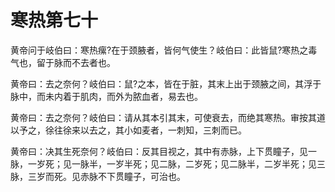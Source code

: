 # 寒热第七十



黄帝问于岐伯曰：寒热瘰?在于颈腋者，皆何气使生？岐伯曰：此皆鼠?寒热之毒气也，留于脉而不去者也。


黄帝曰：去之奈何？岐伯曰：鼠?之本，皆在于脏，其末上出于颈腋之间，其浮于脉中，而未内着于肌肉，而外为脓血者，易去也。


黄帝曰：去之奈何？岐伯曰：请从其本引其末，可使衰去，而绝其寒热。审按其道以予之，徐往徐来以去之，其小如麦者，一刺知，三刺而已。


黄帝曰：决其生死奈何？岐伯曰：反其目视之，其中有赤脉，上下贯瞳子，见一脉，一岁死；见一脉半，一岁半死；见二脉，二岁死；见二脉半，二岁半死；见三脉，三岁而死。见赤脉不下贯瞳子，可治也。